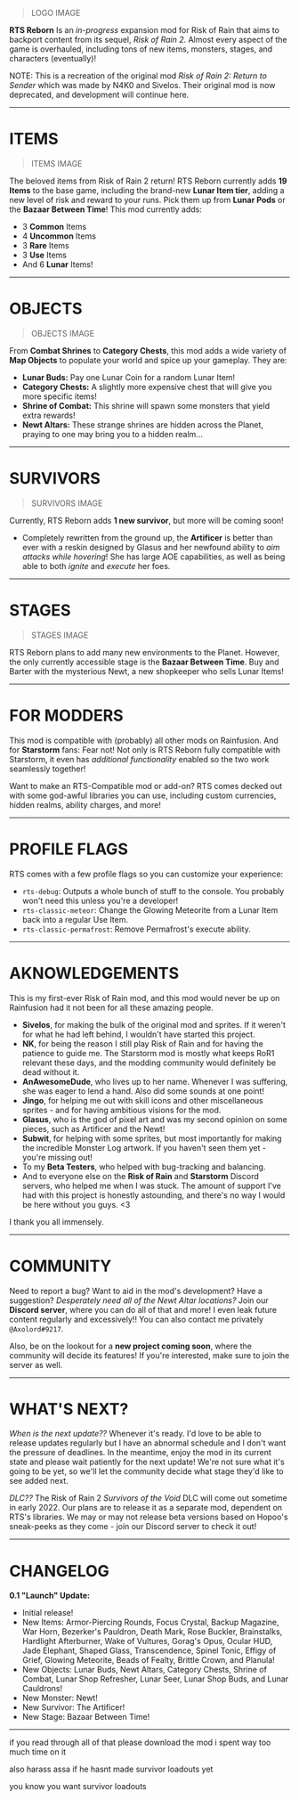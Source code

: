﻿> LOGO IMAGE

**RTS Reborn** Is an *in-progress* expansion mod for Risk of Rain that aims to backport content from its sequel, *Risk of Rain 2*. Almost every aspect of the game is overhauled, including tons of new items, monsters, stages, and characters (eventually)!

NOTE: This is a recreation of the original mod *Risk of Rain 2: Return to Sender* which was made by N4K0 and Sivelos. Their original mod is now deprecated, and development will continue here.

---

# ITEMS

> ITEMS IMAGE

The beloved items from Risk of Rain 2 return! RTS Reborn currently adds **19 Items** to the base game, including the brand-new **Lunar Item tier**, adding a new level of risk and reward to your runs. Pick them up from **Lunar Pods** or the **Bazaar Between Time**! This mod currently adds:

- 3 **Common** Items
- 4 **Uncommon** Items
- 3 **Rare** Items
- 3 **Use** Items
- And 6 **Lunar** Items!

---

# OBJECTS

> OBJECTS IMAGE

From **Combat Shrines** to **Category Chests**, this mod adds a wide variety of **Map Objects** to populate your world and spice up your gameplay. They are:

- **Lunar Buds:** Pay one Lunar Coin for a random Lunar Item!
- **Category Chests:** A slightly more expensive chest that will give you more specific items!
- **Shrine of Combat:** This shrine will spawn some monsters that yield extra rewards!
- **Newt Altars:** These strange shrines are hidden across the Planet, praying to one may bring you to a hidden realm...

---

# SURVIVORS

> SURVIVORS IMAGE

Currently, RTS Reborn adds **1 new survivor**, but more will be coming soon!
- Completely rewritten from the ground up, the **Artificer** is better than ever with a reskin designed by Glasus and her newfound ability to *aim attacks while hovering*! She has large AOE capabilities, as well as being able to both *ignite* and *execute* her foes.

---

# STAGES

> STAGES IMAGE

RTS Reborn plans to add many new environments to the Planet. However, the only currently accessible stage is the **Bazaar Between Time**. Buy and Barter with the mysterious Newt, a new shopkeeper who sells Lunar Items!

---

# FOR MODDERS

This mod is compatible with (probably) all other mods on Rainfusion. And for **Starstorm** fans: Fear not! Not only is RTS Reborn fully compatible with Starstorm, it even has *additional functionality* enabled so the two work seamlessly together!

Want to make an RTS-Compatible mod or add-on? RTS comes decked out with some god-awful libraries you can use, including custom currencies, hidden realms, ability charges, and more!

--- 

# PROFILE FLAGS

RTS comes with a few profile flags so you can customize your experience:

- `rts-debug`: Outputs a whole bunch of stuff to the console. You probably won't need this unless you're a developer!
- `rts-classic-meteor`: Change the Glowing Meteorite from a Lunar Item back into a regular Use Item.
- `rts-classic-permafrost`: Remove Permafrost's execute ability.

---

# AKNOWLEDGEMENTS

This is my first-ever Risk of Rain mod, and this mod would never be up on Rainfusion had it not been for all these amazing people.

- **Sivelos**, for making the bulk of the original mod and sprites. If it weren't for what he had left behind, I wouldn't have started this project.
- **NK**, for being the reason I still play Risk of Rain and for having the patience to guide me. The Starstorm mod is mostly what keeps RoR1 relevant these days, and the modding community would definitely be dead without it.
- **AnAwesomeDude**, who lives up to her name. Whenever I was suffering, she was eager to lend a hand. Also did some sounds at one point!
- **Jingo**, for helping me out with skill icons and other miscellaneous sprites - and for having ambitious visions for the mod.
- **Glasus**, who is the god of pixel art and was my second opinion on some pieces, such as Artificer and the Newt!
- **Subwit**, for helping with some sprites, but most importantly for making the incredible Monster Log artwork. If you haven't seen them yet - you're missing out!
- To my **Beta Testers**, who helped with bug-tracking and balancing.
- And to everyone else on the **Risk of Rain** and **Starstorm** Discord servers, who helped me when I was stuck. The amount of support I've had with this project is honestly astounding, and there's no way I would be here without you guys. <3

I thank you all immensely. 

---

# COMMUNITY

Need to report a bug? Want to aid in the mod's development? Have a suggestion? *Desperately need all of the Newt Altar locations?* Join our **Discord server**, where you can do all of that and more! I even leak future content regularly and excessively!! You can also contact me privately `@Axolord#9217`.

Also, be on the lookout for a **new project coming soon**, where the community will decide its features! If you're interested, make sure to join the server as well.

---

# WHAT'S NEXT?

*When is the next update??*
Whenever it's ready. I'd love to be able to release updates regularly but I have an abnormal schedule and I don't want the pressure of deadlines. In the meantime, enjoy the mod in its current state and please wait patiently for the next update! We're not sure what it's going to be yet, so we'll let the community decide what stage they'd like to see added next.

*DLC??*
The Risk of Rain 2 *Survivors of the Void* DLC will come out sometime in early 2022. Our plans are to release it as a separate mod, dependent on RTS's libraries. We may or may not release beta versions based on Hopoo's sneak-peeks as they come - join our Discord server to check it out!

---

# CHANGELOG

**0.1 "Launch" Update:**
- Initial release!
- New Items: Armor-Piercing Rounds, Focus Crystal, Backup Magazine, War Horn, Bezerker's Pauldron, Death Mark, Rose Buckler, Brainstalks, Hardlight Afterburner, Wake of Vultures, Gorag's Opus, Ocular HUD, Jade Elephant, Shaped Glass, Transcendence, Spinel Tonic, Effigy of Grief, Glowing Meteorite, Beads of Fealty, Brittle Crown, and Planula!
- New Objects: Lunar Buds, Newt Altars, Category Chests, Shrine of Combat, Lunar Shop Refresher, Lunar Seer, Lunar Shop Buds, and Lunar Cauldrons!
- New Monster: Newt!
- New Survivor: The Artificer!
- New Stage: Bazaar Between Time!

---

if you read through all of that please download the mod i spent way too much time on it

also harass assa if he hasnt made survivor loadouts yet

you know you want survivor loadouts
